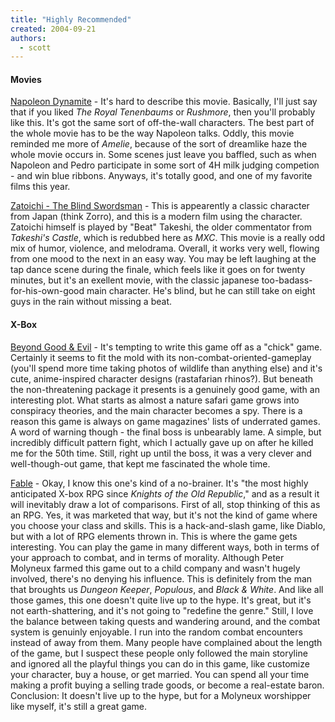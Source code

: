 ```yaml
---
title: "Highly Recommended"
created: 2004-09-21
authors:
  - scott
---
```


#### Movies

[Napoleon Dynamite](http://imdb.com/title/tt0374900/) - It's hard to describe this movie. Basically, I'll just say that if you liked _The Royal Tenenbaums_ or _Rushmore_, then you'll probably like this. It's got the same sort of off-the-wall characters. The best part of the whole movie has to be the way Napoleon talks. Oddly, this movie reminded me more of _Amelie_, because of the sort of dreamlike haze the whole movie occurs in. Some scenes just leave you baffled, such as when Napoleon and Pedro participate in some sort of 4H milk judging competion - and win blue ribbons. Anyways, it's totally good, and one of my favorite films this year.

[Zatoichi - The Blind Swordsman](http://imdb.com/title/tt0363226/) - This is appearently a classic character from Japan (think Zorro), and this is a modern film using the character. Zatoichi himself is played by "Beat" Takeshi, the older commentator from _Takeshi's Castle_, which is redubbed here as _MXC_. This movie is a really odd mix of humor, violence, and melodrama. Overall, it works very well, flowing from one mood to the next in an easy way. You may be left laughing at the tap dance scene during the finale, which feels like it goes on for twenty minutes, but it's an exellent movie, with the classic japanese too-badass-for-his-own-good main character. He's blind, but he can still take on eight guys in the rain without missing a beat.

#### X-Box

[Beyond Good & Evil](http://www.gamespot.com/pc/adventure/beyondgoodevil/index.html?q=beyond+good+and+evil) - It's tempting to write this game off as a "chick" game. Certainly it seems to fit the mold with its non-combat-oriented-gameplay (you'll spend more time taking photos of wildlife than anything else) and it's cute, anime-inspired character designs (rastafarian rhinos?). But beneath the non-threatening package it presents is a genuinely good game, with an interesting plot. What starts as almost a nature safari game grows into conspiracy theories, and the main character becomes a spy. There is a reason this game is always on game magazines' lists of underrated games. A word of warning though - the final boss is unbearably lame. A simple, but incredibly difficult pattern fight, which I actually gave up on after he killed me for the 50th time. Still, right up until the boss, it was a very clever and well-though-out game, that kept me fascinated the whole time.

[Fable](http://www.gamespot.com/xbox/rpg/fable/index.html?q=fable) - Okay, I know this one's kind of a no-brainer. It's "the most highly anticipated X-box RPG since _Knights of the Old Republic_," and as a result it will inevitably draw a lot of comparisons. First of all, stop thinking of this as an RPG. Yes, it was marketed that way, but it's not the kind of game where you choose your class and skills. This is a hack-and-slash game, like Diablo, but with a lot of RPG elements thrown in. This is where the game gets interesting. You can play the game in many different ways, both in terms of your approach to combat, and in terms of morality. Although Peter Molyneux farmed this game out to a child company and wasn't hugely involved, there's no denying his influence. This is definitely from the man that broughts us _Dungeon Keeper_, _Populous_, and _Black & White_. And like all those games, this one doesn't quite live up to the hype. It's great, but it's not earth-shattering, and it's not going to "redefine the genre." Still, I love the balance between taking quests and wandering around, and the combat system is genuinly enjoyable. I run into the random combat encounters instead of away from them. Many people have complained about the length of the game, but I suspect these people only followed the main storyline and ignored all the playful things you can do in this game, like customize your character, buy a house, or get married. You can spend all your time making a profit buying a selling trade goods, or become a real-estate baron. Conclusion: It doesn't live up to the hype, but for a Molyneux worshipper like myself, it's still a great game.
